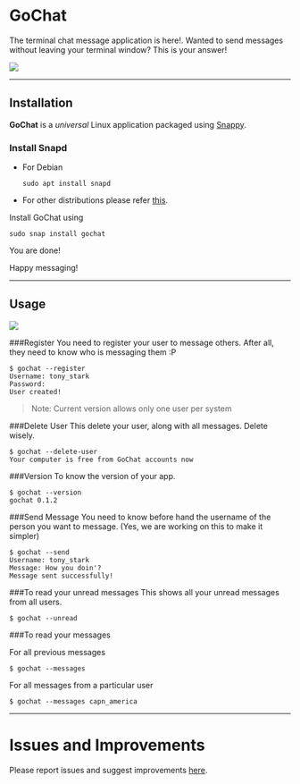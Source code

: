 GoChat
===================


The terminal chat message application is here!.
Wanted to send messages without leaving your terminal window? This is your answer!

![](https://github.com/abhijith0505/GoChat/blob/master/screenshots/gochat.png)

----------


Installation
-------------

**GoChat** is a *universal* Linux application packaged using [Snappy](https://en.wikipedia.org/wiki/Snappy_%28package_manager%29).

### Install Snapd
- For Debian
	```
	sudo apt install snapd
	```
	 
 - For other distributions please refer [this](http://snapcraft.io/docs/core/install).

Install GoChat using
```
sudo snap install gochat
```

You are done!

Happy messaging!


----------


Usage
-------------------

![](https://github.com/abhijith0505/GoChat/blob/master/screenshots/gochathelp.png)

###Register
You need to register your user to message others. After all, they need to know who is messaging them :P
```
$ gochat --register
Username: tony_stark
Password:
User created!
```

> Note: Current version allows only one user per system

###Delete User
This delete your user, along with all messages. Delete wisely.
```
$ gochat --delete-user
Your computer is free from GoChat accounts now
```

###Version
To know the version of your app.

```
$ gochat --version
gochat 0.1.2
```

###Send Message
You need to know before hand the username of the person you want to message. 
(Yes, we are working on this to make it simpler)
```
$ gochat --send
Username: tony_stark
Message: How you doin'?
Message sent successfully!
```

###To read your unread messages
This shows all your unread messages from all users.

```
$ gochat --unread

```

###To read your messages

For all previous messages
```
$ gochat --messages
```

For all messages from a particular user
```
$ gochat --messages capn_america
```

---------

Issues and Improvements
=====
Please report issues and suggest improvements [here](https://github.com/abhijith0505/GoChat/issues).
